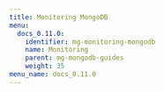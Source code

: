 ```yaml
---
title: Monitoring MongoDB
menu:
  docs_0.11.0:
    identifier: mg-monitoring-mongodb
    name: Monitoring
    parent: mg-mongodb-guides
    weight: 35
menu_name: docs_0.11.0
---
```


